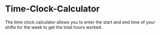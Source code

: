 # Time-Clock-Calculator
The time clock calculator allows you to enter the start and end time of your shifts for the week to get the total hours worked. 
